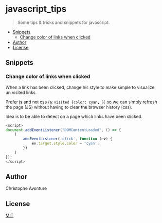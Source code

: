 # javascript_tips

> Some tips &amp; tricks and snippets for javascript.

* [Snippets](#snippets)
  * [Change color of links when clicked](#change-color-of-links-when-clicked)
* [Author](#author)
* [License](#license)

## Snippets

### Change color of links when clicked

When a link has been clicked, change his style to make simple to visualize un visited links.

Prefer js and not css (`a:visited {color: cyan; }`) so we can simply refresh the page (JS) without having to clear the browser history (css).

Idea is to be able to detect on a page which links have been clicked.

```javascript
<script>
document.addEventListener("DOMContentLoaded", () => {
    (
        addEventListener('click', function (ev) {
            ev.target.style.color = 'cyan';
        })
    )
});
</script>
```

## Author

Christophe Avonture

## License

[MIT](LICENSE)
